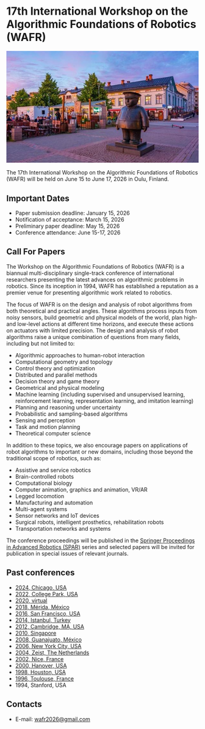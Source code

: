 <!-- ---
title: 17th International Workshop on the Algorithmic Foundations of Robotics
--- -->

# 17th International Workshop on the Algorithmic Foundations of Robotics (WAFR)

<p align="center">
<img src="figures/statue.jpg" alt="drawing"/>
</p>

The 17th International Workshop on the Algorithmic Foundations of Robotics (WAFR) will be held on June 15 to June 17, 2026 in Oulu, Finland.

## Important Dates

- Paper submission deadline: January 15, 2026
- Notification of acceptance: March 15, 2026
- Preliminary paper deadline: May 15, 2026
- Conference attendance: June 15-17, 2026

## Call For Papers

The Workshop on the Algorithmic Foundations of Robotics (WAFR) is a biannual multi-disciplinary single-track conference of international researchers presenting the latest advances on algorithmic problems in robotics.
Since its inception in 1994, WAFR has established a reputation as a premier venue for presenting algorithmic work related to robotics.

The focus of WAFR is on the design and analysis of robot algorithms from both theoretical and practical angles.
These algorithms process inputs from noisy sensors, build geometric and physical models of the world, plan high-and low-level actions at different time horizons, and execute these actions on actuators with limited precision.
The design and analysis of robot algorithms raise a unique combination of questions from many fields, including but not limited to:
- Algorithmic approaches to human-robot interaction
- Computational geometry and topology
- Control theory and optimization
- Distributed and parallel methods
- Decision theory and game theory
- Geometrical and physical modeling
- Machine learning (including supervised and unsupervised learning, reinforcement learning, representation learning, and imitation learning)
- Planning and reasoning under uncertainty
- Probabilistic and sampling-based algorithms
- Sensing and perception
- Task and motion planning
- Theoretical computer science

In addition to these topics, we also encourage papers on applications of robot algorithms to important or new domains, including those beyond the traditional scope of robotics, such as:
- Assistive and service robotics
- Brain-controlled robots
- Computational biology
- Computer animation, graphics and animation, VR/AR
- Legged locomotion
- Manufacturing and automation
- Multi-agent systems
- Sensor networks and IoT devices
- Surgical robots, intelligent prosthetics, rehabilitation robots
- Transportation networks and systems

The conference proceedings will be published in the [Springer Proceedings in Advanced Robotics (SPAR)](https://www.springer.com/series/15556) series and selected papers will be invited for publication in special issues of relevant journals.

## Past conferences

- [2024, Chicago, USA](https://www.algorithmic-robotics.org/authors.php)
- [2022, College Park, USA](https://wafr2022.github.io/)
- [2020, virtual](http://robotics.cs.rutgers.edu/wafr2020/)
- [2018, Mérida, México](https://parasollab.web.illinois.edu/events/wafr/wafr2018/)
- [2016, San Francisco, USA](https://parasollab.web.illinois.edu/events/wafr/wafr2016/)
- [2014, Istanbul, Turkey](http://robot.cmpe.boun.edu.tr/wafr2014/)
- [2012, Cambridge, MA, USA](http://ares.lids.mit.edu/wafr/)
- [2010, Singapore](https://parasollab.web.illinois.edu/events/wafr/wafr2010/)
- [2008, Guanajuato, México](https://parasollab.web.illinois.edu/events/wafr/wafr2008/)
- [2006, New York City, USA](https://parasollab.web.illinois.edu/events/wafr/wafr2006/)
- [2004, Zeist, The Netherlands](https://parasollab.web.illinois.edu/events/wafr/wafr2004)
- [2002, Nice, France](https://parasollab.web.illinois.edu/events/wafr/wafr2002/)
- [2000, Hanover, USA](https://parasollab.web.illinois.edu/events/wafr/wafr2000/)
- [1998, Houston, USA](https://parasollab.web.illinois.edu/events/wafr/wafr1998/)
- [1996, Toulouse, France](https://parasollab.web.illinois.edu/events/wafr/wafr1996/)
- 1994, Stanford, USA

## Contacts

- E-mail: <a href="mailto:wafr2026@gmail.com">wafr2026@gmail.com</a>

